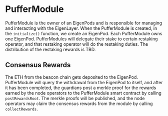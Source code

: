 # PufferModule

PufferModule is the owner of an EigenPods and is responsible for managing and interacting with the EigenLayer.
When the PufferModule is created, in the `initialize()` function, we create an EigenPod.
Each PufferModule owns one EigenPod.
PufferModules will delegate their stake to certain restaking operator, and that restaking operator will do the restaking duties. 
The distribution of the restaking rewards is TBD.

## Consensus Rewards

The ETH from the beacon chain gets deposited to the EigenPod. PufferModule will query the withdrawal from the EigenPod to itself, and after it has been completed, the guardians post a merkle proof for the rewards earned by the node operators to the PufferModule smart contract by calling `postRewardsRoot`. The merkle proofs will be published, and the node operators may claim the consensus rewards from the module by calling `collectRewards`.